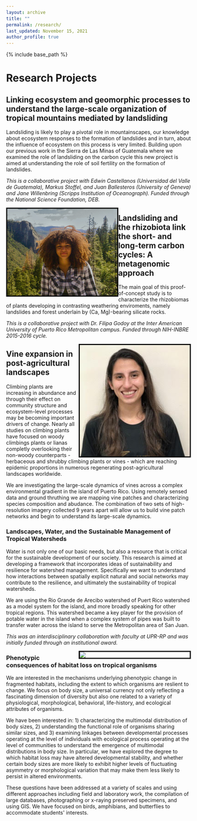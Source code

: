 ```yaml
---
layout: archive
title: ""
permalink: /research/
last_updated: November 15, 2021
author_profile: true
---
```


{% include base_path %}

# Research Projects

## Linking ecosystem and geomorphic processes to understand the large-scale organization of tropical mountains mediated by landsliding

Landsliding is likely to play a pivotal role in mountainscapes, our knowledge about ecosystem responses to the formation of landslides and in turn, about the influence of ecosystem on this process is very limited. Building upon our previous work in the Sierra de Las Minas of Guatemala where we examined the role of landsliding on the carbon cycle this new project is aimed at understanding the role of soil fertility on the formation of landslides.

*This is a collaborative project with Edwin Castellanos (Universidad del Valle de Guatemala), Markus Stoffel, and Juan Ballesteros (University of Geneva) and Jane Willenbring (Scripps Institution of Oceanograph). Funded through the National Science Foundation, DEB.*

<img src='/images/yakshi.jpeg' width="300" align="left" style="border:3px solid black">

## Landsliding and the rhizobiota link the short- and long-term carbon cycles: A metagenomic approach

The main goal of this proof-of-concept study is to characterize the rhizobiomas of plants developing in contrasting weathering enviroments, namely landslides and forest underlain by (Ca, Mg)-bearing silicate rocks.

*This is a collaborative project with Dr. Filipa Godoy at the Inter American University of Puerto Rico Metropolitan campus. Funded through NIH-INBRE 2015-2016 cycle.*

<img src='/images/lauraospina.jpg' width="300" align="right" style="border:3px solid black">

## Vine expansion in post-agricultural landscapes

Climbing plants are increasing in abundance and through their effect on community structure and ecosystem-level processes may be becoming important drivers of change. Nearly all studies on climbing plants have focused on woody climbings plants or lianas completly overlooking their non-woody counterparts - herbaceous and shrubby climbing plants or vines - which are reaching epidemic proportions in numerous regenerating post-agricultural landscapes worldwide.

We are investigating the large-scale dynamics of vines across a complex environmental gradient in the island of Puerto Rico. Using remotely sensed data and ground thruthing we are mapping vine patches and characterizing species composition and abudance. The combination of two sets of high-resolution imagery collected 9 years apart will allow us to build vine patch networks and begin to understand its large-scale dynamics.


### Landscapes, Water, and the Sustainable Management of Tropical Watersheds

Water is not only one of our basic needs, but also a resource that is critical for the sustainable development of our society. This research is aimed at developing a framework that incorporates ideas of sustainability and resilience for watershed management. Specifically we want to understand how interactions between spatially explicit natural and social networks may contribute to the resilience, and ultimately the sustainability of tropical watersheds.

We are using the Rio Grande de Arecibo watershed of Puert Rico watershed as a model system for the island, and more broadly speaking for other tropical regions. This watershed became a key player for the provision of potable water in the island when a complex system of pipes was built to transfer water across the island to serve the Metropolitan area of San Juan.

*This was an interdisciplinary collaboration with faculty at UPR-RP and was initially funded through an institutional award.*

<img src='/images/franciscodiazcollado.jpeg' width="300" align="right" style="border:3px solid black">


### Phenotypic consequences of habitat loss on tropical organisms

We are interested in the mechanisms underlying phenotypic change in fragmented habitats, including the extent to which organisms are reslient to change. We focus on body size, a universal currency not only reflecting a fascinating dimension of diversity but also one related to a variety of physiological, morphological, behavioral, life-history, and ecological attributes of organisms.

We have been interested in: 1) characterizing the multimodal distribution of body sizes, 2) understanding the functional role of organisms sharing similar sizes, and 3) examining linkages between developmental processes operating at the level of individuals with ecological process operating at the level of communities to understand the emergence of multimodal distributions in body size. In particular, we have explored the degree to which habitat loss may have altered developmental stability, and whether certain body sizes are more likely to exhibit higher levels of fluctuating asymmetry or morphological variation that may make them less likely to persist in altered environments.

These questions have been addressed at a variety of scales and using different approaches including field and laboratory work, the compilation of large databases, photographing or x-raying preserved specimens, and using GIS. We have focused on birds, amphibians, and butterflies to accommodate students' interests. 
